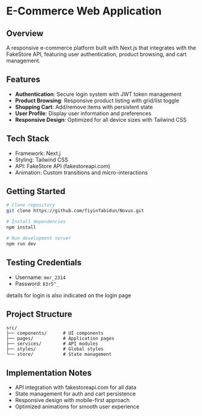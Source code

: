 # E-Commerce Web Application

## Overview
A responsive e-commerce platform built with Next.js that integrates with the FakeStore API, featuring user authentication, product browsing, and cart management.

## Features

- **Authentication**: Secure login system with JWT token management
- **Product Browsing**: Responsive product listing with grid/list toggle
- **Shopping Cart**: Add/remove items with persistent state
- **User Profile**: Display user information and preferences
- **Responsive Design**: Optimized for all device sizes with Tailwind CSS

## Tech Stack

- Framework: Next.j
- Styling: Tailwind CSS
- API: FakeStore API (fakestoreapi.com)
- Animation: Custom transitions and micro-interactions

## Getting Started

```bash
# Clone repository
git clone https://github.com/fiyinfabidun/Novus.git

# Install dependencies
npm install

# Run development server
npm run dev
```

## Testing Credentials

- Username: `mor_2314`
- Password: `83r5^_`

details for login is also indicated on the login page

## Project Structure

```
src/
├── components/      # UI components
├── pages/           # Application pages
├── services/        # API modules
├── styles/          # Global styles
└── store/           # State management
```

## Implementation Notes

- API integration with fakestoreapi.com for all data
- State management for auth and cart persistence
- Responsive design with mobile-first approach
- Optimized animations for smooth user experience
